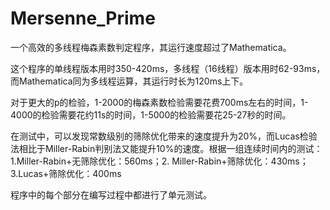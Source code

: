 # Mersenne_Prime
一个高效的多线程梅森素数判定程序，其运行速度超过了Mathematica。 

这个程序的单线程版本用时350-420ms，多线程（16线程）版本用时62-93ms，而Mathematica同为多线程运算，其运行时长为120ms上下。

对于更大的p的检验，1-2000的梅森素数检验需要花费700ms左右的时间，1-4000的检验需要花约11s的时间，1-5000的检验需要花25-27秒的时间。

在测试中，可以发现常数级别的筛除优化带来的速度提升为20%，而Lucas检验法相比于Miller-Rabin判别法又能提升10%的速度。根据一组连续时间内的测试：1.Miller-Rabin+无筛除优化：560ms；2. Miller-Rabin+筛除优化：430ms；3.Lucas+筛除优化：400ms

程序中的每个部分在编写过程中都进行了单元测试。

